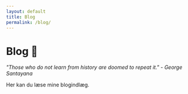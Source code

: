 ```yaml
---
layout: default
title: Blog
permalink: /blog/
---
```


# Blog 📝

_"Those who do not learn from history are doomed to repeat it." - George Santayana_

Her kan du læse mine blogindlæg.
